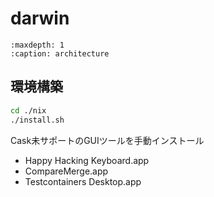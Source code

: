 # darwin

```{toctree}
:maxdepth: 1
:caption: architecture
```

## 環境構築

```bash
cd ./nix
./install.sh
```

Cask未サポートのGUIツールを手動インストール

* Happy Hacking Keyboard.app
* CompareMerge.app
* Testcontainers Desktop.app
